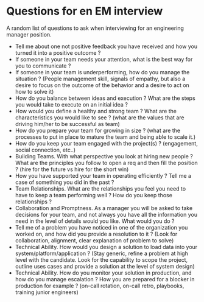 # Questions for en EM interview 

A random list of questions to ask when interviewing for an engineering manager position. 

* Tell me about one not positive feedback you have received and how you turned it into a positive outcome ?
* If someone in your team needs your attention, what is the best way for you to communicate ?
* If someone in your team is underperforming, how do you manage the situation ? (People management skill, signals of empathy, but also a desire to focus on the outcome of the behavior and a desire to act on how to solve it)
* How do you balance between ideas and execution ? What are the steps you would take to execute on an initial idea ? 
* How would you define a healthy and strong team ? What are the characteristics you would like to see ? (what are the values that are driving him/her to be successful as team)
* How do you prepare your team for growing in size ? (what are the processes to put in place to mature the team and being able to scale it.)
* How do you keep your team engaged with the project(s) ? (engagement, social connection, etc..)
* Building Teams. With what perspective you look at hiring new people ? What are the principles you follow to open a req and then fill the position ? (hire for the future vs hire for the short win)
* How you have supported your team in operating efficiently ? Tell me a case of something you did in the past ? 
* Team Relationships. What are the relationships you feel you need to have to keep a team performing well ? How do you keep those relationships ? 
* Collaboration and Promptness. As a manager you will be asked to take decisions for your team, and not always you have all the information you need in the level of details would you like. What would you do ? 
* Tell me of a problem you have noticed in one of the organization you worked on, and how did you provide a resolution to it ? (Look for collaboration, alignment, clear explanation of problem to solve)
* Technical Ability. How would you design a solution to load data into your system/platform/application ? (Stay generic, refine a problem at high level with the candidate. Look for the capability to scope the project, outline uses cases and provide a solution at the level of system design)
* Technical Ability. How do you monitor your solution in production, and how do you manage escalation ? How you are prepared for a blocker in production for example ? (on-call rotation, on-call retro, playbooks, training junior engineers)